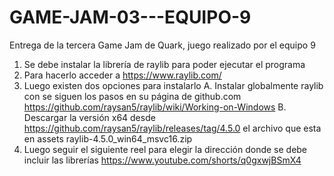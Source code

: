 # GAME-JAM-03---EQUIPO-9
Entrega de la tercera Game Jam de Quark, juego realizado por el equipo 9

1. Se debe instalar la librería de raylib para poder ejecutar el programa
2. Para hacerlo acceder a https://www.raylib.com/
3. Luego existen dos opciones para instalarlo
A. Instalar globalmente raylib con se siguen los pasos en su página de github.com 
https://github.com/raysan5/raylib/wiki/Working-on-Windows
B. Descargar la versión x64 desde https://github.com/raysan5/raylib/releases/tag/4.5.0
el archivo que esta en assets 
raylib-4.5.0_win64_msvc16.zip 
1. Luego seguir el siguiente reel para elegir la dirección donde se debe incluir las librerías
https://www.youtube.com/shorts/q0gxwjBSmX4
